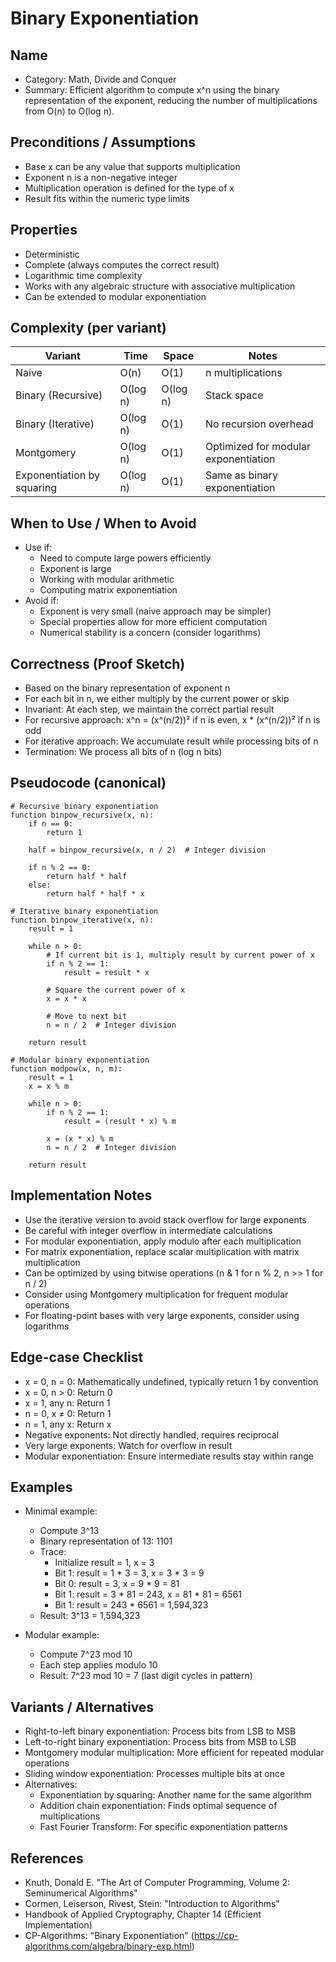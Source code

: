 # Binary Exponentiation

## Name
- Category: Math, Divide and Conquer
- Summary: Efficient algorithm to compute x^n using the binary representation of the exponent, reducing the number of multiplications from O(n) to O(log n).

## Preconditions / Assumptions
- Base x can be any value that supports multiplication
- Exponent n is a non-negative integer
- Multiplication operation is defined for the type of x
- Result fits within the numeric type limits

## Properties
- Deterministic
- Complete (always computes the correct result)
- Logarithmic time complexity
- Works with any algebraic structure with associative multiplication
- Can be extended to modular exponentiation

## Complexity (per variant)
| Variant | Time | Space | Notes |
|---|---|---|---|
| Naive | O(n) | O(1) | n multiplications |
| Binary (Recursive) | O(log n) | O(log n) | Stack space |
| Binary (Iterative) | O(log n) | O(1) | No recursion overhead |
| Montgomery | O(log n) | O(1) | Optimized for modular exponentiation |
| Exponentiation by squaring | O(log n) | O(1) | Same as binary exponentiation |

## When to Use / When to Avoid
- Use if:
  - Need to compute large powers efficiently
  - Exponent is large
  - Working with modular arithmetic
  - Computing matrix exponentiation
- Avoid if:
  - Exponent is very small (naive approach may be simpler)
  - Special properties allow for more efficient computation
  - Numerical stability is a concern (consider logarithms)

## Correctness (Proof Sketch)
- Based on the binary representation of exponent n
- For each bit in n, we either multiply by the current power or skip
- Invariant: At each step, we maintain the correct partial result
- For recursive approach: x^n = (x^(n/2))² if n is even, x * (x^(n/2))² if n is odd
- For iterative approach: We accumulate result while processing bits of n
- Termination: We process all bits of n (log n bits)

## Pseudocode (canonical)
```pseudo
# Recursive binary exponentiation
function binpow_recursive(x, n):
    if n == 0:
        return 1
    
    half = binpow_recursive(x, n / 2)  # Integer division
    
    if n % 2 == 0:
        return half * half
    else:
        return half * half * x

# Iterative binary exponentiation
function binpow_iterative(x, n):
    result = 1
    
    while n > 0:
        # If current bit is 1, multiply result by current power of x
        if n % 2 == 1:
            result = result * x
        
        # Square the current power of x
        x = x * x
        
        # Move to next bit
        n = n / 2  # Integer division
    
    return result

# Modular binary exponentiation
function modpow(x, n, m):
    result = 1
    x = x % m
    
    while n > 0:
        if n % 2 == 1:
            result = (result * x) % m
        
        x = (x * x) % m
        n = n / 2  # Integer division
    
    return result
```

## Implementation Notes
- Use the iterative version to avoid stack overflow for large exponents
- Be careful with integer overflow in intermediate calculations
- For modular exponentiation, apply modulo after each multiplication
- For matrix exponentiation, replace scalar multiplication with matrix multiplication
- Can be optimized by using bitwise operations (n & 1 for n % 2, n >> 1 for n / 2)
- Consider using Montgomery multiplication for frequent modular operations
- For floating-point bases with very large exponents, consider using logarithms

## Edge-case Checklist
- x = 0, n = 0: Mathematically undefined, typically return 1 by convention
- x = 0, n > 0: Return 0
- x = 1, any n: Return 1
- n = 0, x ≠ 0: Return 1
- n = 1, any x: Return x
- Negative exponents: Not directly handled, requires reciprocal
- Very large exponents: Watch for overflow in result
- Modular exponentiation: Ensure intermediate results stay within range

## Examples
- Minimal example:
  - Compute 3^13
  - Binary representation of 13: 1101
  - Trace:
    - Initialize result = 1, x = 3
    - Bit 1: result = 1 * 3 = 3, x = 3 * 3 = 9
    - Bit 0: result = 3, x = 9 * 9 = 81
    - Bit 1: result = 3 * 81 = 243, x = 81 * 81 = 6561
    - Bit 1: result = 243 * 6561 = 1,594,323
  - Result: 3^13 = 1,594,323
  
- Modular example:
  - Compute 7^23 mod 10
  - Each step applies modulo 10
  - Result: 7^23 mod 10 = 7 (last digit cycles in pattern)

## Variants / Alternatives
- Right-to-left binary exponentiation: Process bits from LSB to MSB
- Left-to-right binary exponentiation: Process bits from MSB to LSB
- Montgomery modular multiplication: More efficient for repeated modular operations
- Sliding window exponentiation: Processes multiple bits at once
- Alternatives:
  - Exponentiation by squaring: Another name for the same algorithm
  - Addition chain exponentiation: Finds optimal sequence of multiplications
  - Fast Fourier Transform: For specific exponentiation patterns

## References
- Knuth, Donald E. "The Art of Computer Programming, Volume 2: Seminumerical Algorithms"
- Cormen, Leiserson, Rivest, Stein: "Introduction to Algorithms"
- Handbook of Applied Cryptography, Chapter 14 (Efficient Implementation)
- CP-Algorithms: "Binary Exponentiation" (https://cp-algorithms.com/algebra/binary-exp.html)
